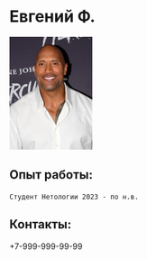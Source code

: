 # Евгений Ф.
![Моя фотография](Dwayne_Johnson_2014(Cropped).jpg)
## Опыт работы:
    Студент Нетологии 2023 - по н.в.

## Контакты:
+7-999-999-99-99